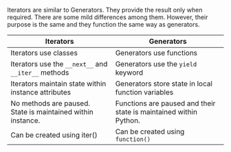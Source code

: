Iterators are similar to Generators. They provide the result only when required. There are some mild differences among them. However, their purpose is the same and they function the same way as generators.

| Iterators                                                   | Generators                                                        |
|-------------------------------------------------------------|-------------------------------------------------------------------|
| Iterators use classes                                       | Generators use functions                                          |
| Iterators use the `__next__` and `__iter__` methods             | Generators use the `yield` keyword                                  |
| Iterators maintain state within instance attributes         | Generators store state in local function variables                |
| No methods are paused. State is maintained within instance. | Functions are paused and their state is maintained within Python. |
| Can be created using iter()                                 | Can be created using `function()`                                   |

